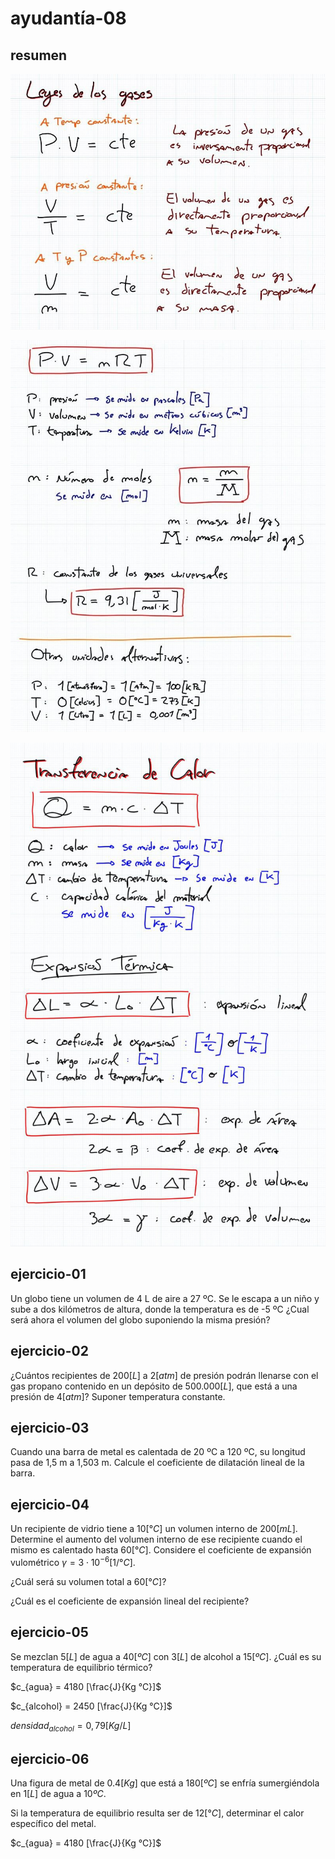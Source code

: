 # ayudantía-08

## resumen

![.](./img/ayud8-01.jpg)

![.](./img/ayud8-02.jpg)

![.](./img/ayud8-03.jpg)

## ejercicio-01

Un globo tiene un volumen de 4 L de aire a 27 ºC. Se le escapa a un niño y sube a dos kilómetros de altura, donde la temperatura es de -5 ºC ¿Cual será ahora el volumen del globo suponiendo la misma presión?

## ejercicio-02

¿Cuántos recipientes de $200[L]$ a $2[atm]$ de presión podrán llenarse con el gas propano contenido en un depósito de $500.000[L]$, que está a una presión de $4[atm]$? Suponer temperatura constante.

## ejercicio-03

Cuando una barra de metal es calentada de 20 ºC a 120 ºC, su longitud pasa de 1,5 m a 1,503 m. Calcule el coeficiente de
dilatación lineal de la barra.

## ejercicio-04

Un recipiente de vidrio tiene a $10 [°C]$ un volumen interno de $200 [mL]$. Determine el aumento del volumen interno de ese
recipiente cuando el mismo es calentado hasta $60 [°C]$. Considere el coeficiente de expansión vulométrico  $\gamma =3 \cdot 10^{-6} [1/°C]$. 

¿Cuál será su volumen total a $60 [°C]$?

¿Cuál es el coeficiente de expansión lineal del recipiente?

## ejercicio-05

Se mezclan $5 [L]$ de agua a $40[ºC]$ con $3[L]$ de alcohol a $15[ºC]$. ¿Cuál es su temperatura de equilibrio térmico?

$c_{agua} = 4180 [\frac{J}{Kg °C}]$

$c_{alcohol} = 2450 [\frac{J}{Kg °C}]$

$densidad_{alcohol} =0,79 [Kg/L]$ 

## ejercicio-06

Una figura de metal de $0.4 [Kg]$ que está a $180 [ºC]$ se enfría sumergiéndola en $1 [L]$ de agua a $10ºC$.

Si la temperatura de equilibrio resulta ser de $12[°C]$, determinar el calor específico del metal.

$c_{agua} = 4180 [\frac{J}{Kg °C}]$

